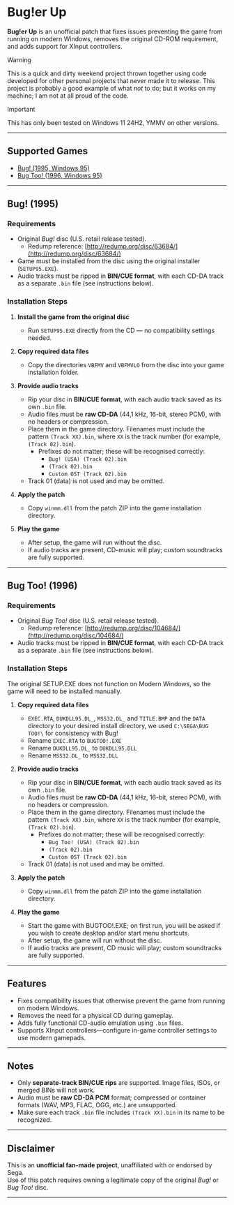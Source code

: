 # Bug!er Up

**Bug!er Up** is an unofficial patch that fixes issues preventing the game from running on modern Windows, removes the original CD-ROM requirement, and adds support for XInput controllers.

> [!WARNING]  
> This is a quick and dirty weekend project thrown together using code developed for other personal projects that never made it to release. This project is probably a good example of what *not* to do; but it works on my machine; I am not at all proud of the code.

> [!IMPORTANT]  
> This has only been tested on Windows 11 24H2, YMMV on other versions.
---

## Supported Games

- [Bug! (1995, Windows 95)](#bug-1995)
- [Bug Too! (1996, Windows 95)](#bug-too-1996)

---

## Bug! (1995)

### Requirements

- Original *Bug!* disc (U.S. retail release tested).  
  - Redump reference: [http://redump.org/disc/63684/](http://redump.org/disc/63684/)
- Game must be installed from the disc using the original installer (`SETUP95.EXE`).  
- Audio tracks must be ripped in **BIN/CUE format**, with each CD-DA track as a separate `.bin` file (see instructions below).

### Installation Steps

1. **Install the game from the original disc**  
   - Run `SETUP95.EXE` directly from the CD — no compatibility settings needed.

2. **Copy required data files**  
   - Copy the directories `VBFMV` and `VBFMVLO` from the disc into your game installation folder.

3. **Provide audio tracks**  
   - Rip your disc in **BIN/CUE format**, with each audio track saved as its own `.bin` file.  
   - Audio files must be **raw CD-DA** (44,1 kHz, 16-bit, stereo PCM), with no headers or compression.  
   - Place them in the game directory. Filenames must include the pattern `(Track XX).bin`, where `XX` is the track number (for example, `(Track 02).bin`).  
     - Prefixes do not matter; these will be recognised correctly:  
       - `Bug! (USA) (Track 02).bin`  
       - `(Track 02).bin`  
       - `Custom OST (Track 02).bin`  
   - Track 01 (data) is not used and may be omitted.

4. **Apply the patch**  
   - Copy `winmm.dll` from the patch ZIP into the game installation directory.

5. **Play the game**  
   - After setup, the game will run without the disc.  
   - If audio tracks are present, CD-music will play; custom soundtracks are fully supported.

---

## Bug Too! (1996)

### Requirements

- Original *Bug Too!* disc (U.S. retail release tested).  
  - Redump reference: [http://redump.org/disc/104684/](http://redump.org/disc/104684/)
- Audio tracks must be ripped in **BIN/CUE format**, with each CD-DA track as a separate `.bin` file (see instructions below).

### Installation Steps

The original SETUP.EXE does not function on Modern Windows, so the game will need to be installed manually.

1. **Copy required data files**  
   - `EXEC.RTA`, `DUKDLL95.DL_`, `MSS32.DL_` and `TITLE.BMP` and the `DATA` directory to your desired install directory, we used `C:\SEGA\BUG TOO!\` for consistency with Bug!
   - Rename `EXEC.RTA` to `BUGTOO!.EXE`
   - Rename `DUKDLL95.DL_` to `DUKDLL95.DLL`
   - Rename `MSS32.DL_` to `MSS32.DLL` 

2. **Provide audio tracks**  
   - Rip your disc in **BIN/CUE format**, with each audio track saved as its own `.bin` file.  
   - Audio files must be **raw CD-DA** (44,1 kHz, 16-bit, stereo PCM), with no headers or compression.  
   - Place them in the game directory. Filenames must include the pattern `(Track XX).bin`, where `XX` is the track number (for example, `(Track 02).bin`).  
     - Prefixes do not matter; these will be recognised correctly:  
       - `Bug Too! (USA) (Track 02).bin`  
       - `(Track 02).bin`  
       - `Custom OST (Track 02).bin`  
   - Track 01 (data) is not used and may be omitted.

3. **Apply the patch**  
   - Copy `winmm.dll` from the patch ZIP into the game installation directory.

4. **Play the game**
   - Start the game with BUGTOO!.EXE; on first run, you will be asked if you wish to create desktop and/or start menu shortcuts.
   - After setup, the game will run without the disc.  
   - If audio tracks are present, CD music will play; custom soundtracks are fully supported.
---

## Features

- Fixes compatibility issues that otherwise prevent the game from running on modern Windows.  
- Removes the need for a physical CD during gameplay.  
- Adds fully functional CD-audio emulation using `.bin` files.  
- Supports XInput controllers—configure in-game controller settings to use modern gamepads.

---

## Notes

- Only **separate-track BIN/CUE rips** are supported. Image files, ISOs, or merged BINs will not work.  
- Audio must be **raw CD-DA PCM** format; compressed or container formats (WAV, MP3, FLAC, OGG, etc.) are unsupported.  
- Make sure each track `.bin` file includes `(Track XX).bin` in its name to be recognized.

---

## Disclaimer

This is an **unofficial fan-made project**, unaffiliated with or endorsed by Sega.  
Use of this patch requires owning a legitimate copy of the original *Bug!* or *Bug Too!* disc.

---

